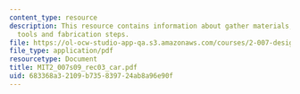 ```yaml
---
content_type: resource
description: This resource contains information about gather materials, components,
  tools and fabrication steps.
file: https://ol-ocw-studio-app-qa.s3.amazonaws.com/courses/2-007-design-and-manufacturing-i-spring-2009/683368a32109b735839724ab8a96e90f_MIT2_007s09_rec03_car.pdf
file_type: application/pdf
resourcetype: Document
title: MIT2_007s09_rec03_car.pdf
uid: 683368a3-2109-b735-8397-24ab8a96e90f
---
```

